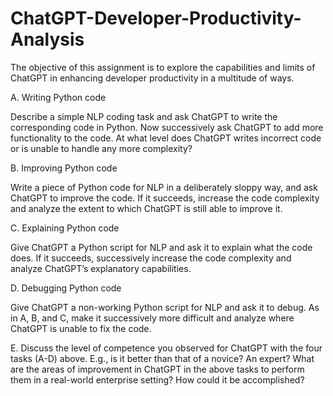 # ChatGPT-Developer-Productivity-Analysis

The objective of this assignment is to explore the capabilities and limits of ChatGPT in enhancing 
developer productivity in a multitude of ways.

A. Writing Python code 

Describe a simple NLP coding task and ask ChatGPT to write the corresponding code in Python. Now 
successively ask ChatGPT to add more functionality to the code. At what level does ChatGPT writes 
incorrect code or is unable to handle any more complexity? 

B. Improving Python code

Write a piece of Python code for NLP in a deliberately sloppy way, and ask ChatGPT to improve the code. 
If it succeeds, increase the code complexity and analyze the extent to which ChatGPT is still able to 
improve it. 

C. Explaining Python code

Give ChatGPT a Python script for NLP and ask it to explain what the code does. If it succeeds, 
successively increase the code complexity and analyze ChatGPT’s explanatory capabilities. 

D. Debugging Python code

Give ChatGPT a non-working Python script for NLP and ask it to debug. As in A, B, and C, make it 
successively more difficult and analyze where ChatGPT is unable to fix the code. 

E. Discuss the level of competence you observed for ChatGPT with the four tasks (A-D) above. 
E.g., 
is it better than that of a novice? An expert? What are the areas of improvement in ChatGPT in 
the above tasks to perform them in a real-world enterprise setting? How could it be 
accomplished?

